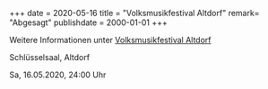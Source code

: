 +++
date = 2020-05-16
title = "Volksmusikfestival Altdorf"
remark= "Abgesagt"
publishdate = 2000-01-01
+++

Weitere Informationen unter [Volksmusikfestival Altdorf](http://www.volksmusikfestival.ch/)

Schlüsselsaal, Altdorf

Sa, 16.05.2020, 24:00 Uhr
